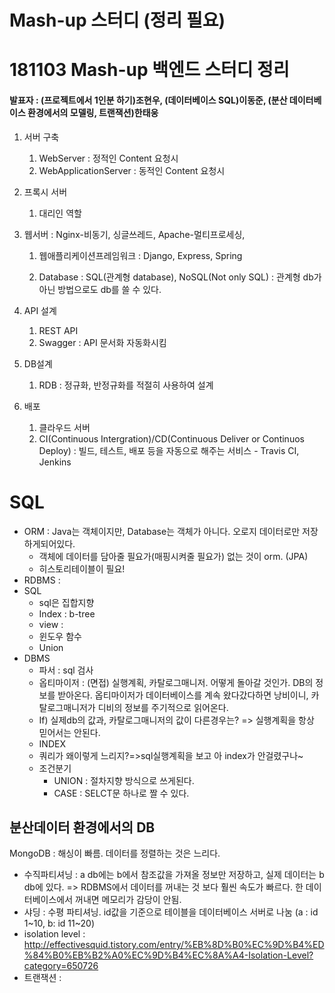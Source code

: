 # Mash-up 스터디 (정리 필요)

# 181103 Mash-up 백엔드 스터디 정리
#### 발표자 : (프로젝트에서 1인분 하기)조현우, (데이터베이스 SQL)이동준, (분산 데이터베이스 환경에서의 모델링, 트랜잭션)한태웅

1. 서버 구축

   1. WebServer : 정적인 Content 요청시
   2. WebApplicationServer : 동적인 Content 요청시

2. 프록시 서버 

   1. 대리인 역할

3. 웹서버 : Nginx-비동기, 싱글쓰레드, Apache-멀티프로세싱,

   1. 웹애플리케이션프레임워크 : Django, Express, Spring

   2. Database : SQL(관계형 database), NoSQL(Not only SQL) : 관계형 db가 아닌 방법으로도 db를 쓸 수 있다.

4. API 설계

   1. REST API 
   2. Swagger : API 문서화 자동화시킴

5. DB설계

   1. RDB : 정규화, 반정규화를 적절히 사용하여 설계

6. 배포

   1. 클라우드 서버
   2. CI(Continuous Intergration)/CD(Continuous Deliver or Continuos Deploy) : 빌드, 테스트, 배포 등을 자동으로 해주는 서비스 - Travis CI, Jenkins





# SQL

- ORM : Java는 객체이지만, Database는 객체가 아니다. 오로지 데이터로만 저장하게되어있다.
  - 객체에 데이터를 담아줄 필요가(매핑시켜줄 필요가) 없는 것이 orm. (JPA)
  - 히스토리테이블이 필요!
- RDBMS : 
- SQL 
  - sql은 집합지향
  - Index : b-tree
  - view :
  - 윈도우 함수
  - Union
- DBMS 
  - 파서 : sql 검사
  - 옵티마이저 : (면접) 실행계획, 카탈로그매니저. 어떻게 돌아갈 것인가. DB의 정보를 받아온다. 옵티마이저가 데이터베이스를 계속 왔다갔다하면 낭비이니, 카탈로그매니저가 디비의 정보를 주기적으로 읽어온다.
  - If) 실제db의 값과, 카탈로그매니저의 값이 다른경우는? => 실행계획을 항상 믿어서는 안된다.
  - INDEX
  - 쿼리가 왜이렇게 느리지?=>sql실행계획을 보고 아 index가 안걸렸구나~
  - 조건분기 
    - UNION : 절차지향 방식으로 쓰게된다.
    - CASE : SELCT문 하나로 짤 수 있다.



## 분산데이터 환경에서의 DB

MongoDB : 해싱이 빠름. 데이터를 정렬하는 것은 느리다.

- 수직파티셔닝 : a db에는 b에서 참조값을 가져올 정보만 저장하고, 실제 데이터는 b db에 있다. => RDBMS에서 데이터를 꺼내는 것 보다 훨씬 속도가 빠르다. 한 데이터베이스에서 꺼내면 메모리가 감당이 안됨.
- 샤딩 : 수평 파티셔닝. id값을 기준으로 테이블을 데이터베이스 서버로 나눔 (a : id 1~10, b: id 11~20)
- isolation level : http://effectivesquid.tistory.com/entry/%EB%8D%B0%EC%9D%B4%ED%84%B0%EB%B2%A0%EC%9D%B4%EC%8A%A4-Isolation-Level?category=650726
- 트랜잭션 : 


